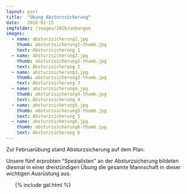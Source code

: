 ```yaml
---
layout: post
title:  "Übung Absturzsicherung"
date:   2016-02-15
imgfolder: /images/2016/uebungen
images:
  - name: absturzsicherung1.jpg
    thumb: absturzsicherung1-thumb.jpg
    text: Absturzsicherung 1
  - name: absturzsicherung2.jpg
    thumb: absturzsicherung2-thumb.jpg
    text: Absturzsicherung 2
  - name: absturzsicherung3.jpg
    thumb: absturzsicherung3-thumb.jpg
    text: Absturzsicherung 3
  - name: absturzsicherung4.jpg
    thumb: absturzsicherung4-thumb.jpg
    text: Absturzsicherung 4
  - name: absturzsicherung5.jpg
    thumb: absturzsicherung5-thumb.jpg
    text: Absturzsicherung 5
  - name: absturzsicherung6.jpg
    thumb: absturzsicherung6-thumb.jpg
    text: Absturzsicherung 6
---
```


Zur Februarübung stand Absturzsicherung auf dem Plan.

Unsere fünf erprobten "Spezialisten" an der Absturzsicherung bildeten diesmal in einer dreistündigen Übung die gesamte Mannschaft in dieser wichtigen Ausrüstung aus.

<ul class="posts">
  {% include gal.html %}
</ul>
